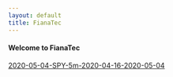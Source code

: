 ```yaml
---
layout: default
title: FianaTec
---
```

#### Welcome to FianaTec

<a href="/assets/trading/2020-05-04-SPY-5m-2020-04-16-2020-05-04.csv">2020-05-04-SPY-5m-2020-04-16-2020-05-04</a>

<div class="slider" style="height: 200px;"/>